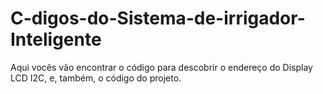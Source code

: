# C-digos-do-Sistema-de-irrigador-Inteligente
Aqui vocês vão encontrar o código para descobrir o endereço do Display LCD I2C, e, também, o código do projeto.
